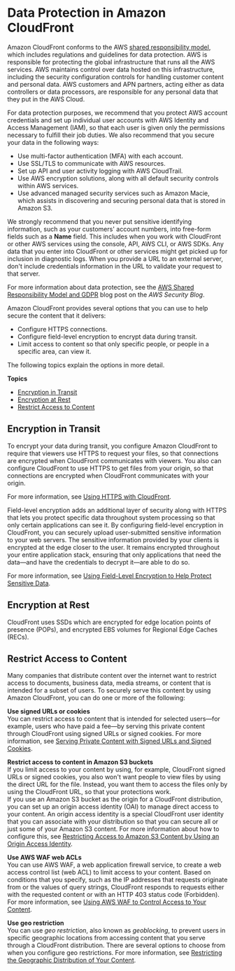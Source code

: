 # Data Protection in Amazon CloudFront<a name="data-protection-summary"></a>

Amazon CloudFront conforms to the AWS [shared responsibility model](https://aws.amazon.com/compliance/shared-responsibility-model/), which includes regulations and guidelines for data protection\. AWS is responsible for protecting the global infrastructure that runs all the AWS services\. AWS maintains control over data hosted on this infrastructure, including the security configuration controls for handling customer content and personal data\. AWS customers and APN partners, acting either as data controllers or data processors, are responsible for any personal data that they put in the AWS Cloud\. 

For data protection purposes, we recommend that you protect AWS account credentials and set up individual user accounts with AWS Identity and Access Management \(IAM\), so that each user is given only the permissions necessary to fulfill their job duties\. We also recommend that you secure your data in the following ways:
+ Use multi\-factor authentication \(MFA\) with each account\.
+ Use SSL/TLS to communicate with AWS resources\.
+ Set up API and user activity logging with AWS CloudTrail\.
+ Use AWS encryption solutions, along with all default security controls within AWS services\.
+ Use advanced managed security services such as Amazon Macie, which assists in discovering and securing personal data that is stored in Amazon S3\.

We strongly recommend that you never put sensitive identifying information, such as your customers' account numbers, into free\-form fields such as a **Name** field\. This includes when you work with CloudFront or other AWS services using the console, API, AWS CLI, or AWS SDKs\. Any data that you enter into CloudFront or other services might get picked up for inclusion in diagnostic logs\. When you provide a URL to an external server, don't include credentials information in the URL to validate your request to that server\.

For more information about data protection, see the [AWS Shared Responsibility Model and GDPR](https://aws.amazon.com/blogs/security/the-aws-shared-responsibility-model-and-gdpr/) blog post on the *AWS Security Blog*\.

Amazon CloudFront provides several options that you can use to help secure the content that it delivers:
+ Configure HTTPS connections\.
+ Configure field\-level encryption to encrypt data during transit\.
+ Limit access to content so that only specific people, or people in a specific area, can view it\. 

The following topics explain the options in more detail\.

**Topics**
+ [Encryption in Transit](#data-protection-summary-encryption-in-transit)
+ [Encryption at Rest](#data-protection-summary-encryption-at-rest)
+ [Restrict Access to Content](#data-protection-summary-restrict-access)

## Encryption in Transit<a name="data-protection-summary-encryption-in-transit"></a>

To encrypt your data during transit, you configure Amazon CloudFront to require that viewers use HTTPS to request your files, so that connections are encrypted when CloudFront communicates with viewers\. You also can configure CloudFront to use HTTPS to get files from your origin, so that connections are encrypted when CloudFront communicates with your origin\.

For more information, see [Using HTTPS with CloudFront](using-https.md)\.

Field\-level encryption adds an additional layer of security along with HTTPS that lets you protect specific data throughout system processing so that only certain applications can see it\. By configuring field\-level encryption in CloudFront, you can securely upload user\-submitted sensitive information to your web servers\. The sensitive information provided by your clients is encrypted at the edge closer to the user\. It remains encrypted throughout your entire application stack, ensuring that only applications that need the data—and have the credentials to decrypt it—are able to do so\.

For more information, see [Using Field\-Level Encryption to Help Protect Sensitive Data](field-level-encryption.md)\.

## Encryption at Rest<a name="data-protection-summary-encryption-at-rest"></a>

CloudFront uses SSDs which are encrypted for edge location points of presence \(POPs\), and encrypted EBS volumes for Regional Edge Caches \(RECs\)\.

## Restrict Access to Content<a name="data-protection-summary-restrict-access"></a>

Many companies that distribute content over the internet want to restrict access to documents, business data, media streams, or content that is intended for a subset of users\. To securely serve this content by using Amazon CloudFront, you can do one or more of the following:

**Use signed URLs or cookies**  
You can restrict access to content that is intended for selected users—for example, users who have paid a fee—by serving this private content through CloudFront using signed URLs or signed cookies\. For more information, see [Serving Private Content with Signed URLs and Signed Cookies](PrivateContent.md)\.

**Restrict access to content in Amazon S3 buckets**  
If you limit access to your content by using, for example, CloudFront signed URLs or signed cookies, you also won't want people to view files by using the direct URL for the file\. Instead, you want them to access the files only by using the CloudFront URL, so that your protections work\.  
If you use an Amazon S3 bucket as the origin for a CloudFront distribution, you can set up an origin access identity \(OAI\) to manage direct access to your content\. An origin access identity is a special CloudFront user identity that you can associate with your distribution so that you can secure all or just some of your Amazon S3 content\. For more information about how to configure this, see [Restricting Access to Amazon S3 Content by Using an Origin Access Identity](private-content-restricting-access-to-s3.md)\. 

**Use AWS WAF web ACLs**  
You can use AWS WAF, a web application firewall service, to create a web access control list \(web ACL\) to limit access to your content\. Based on conditions that you specify, such as the IP addresses that requests originate from or the values of query strings, CloudFront responds to requests either with the requested content or with an HTTP 403 status code \(Forbidden\)\. For more information, see [Using AWS WAF to Control Access to Your Content](distribution-web-awswaf.md)\. 

**Use geo restriction**  
You can use *geo restriction*, also known as *geoblocking*, to prevent users in specific geographic locations from accessing content that you serve through a CloudFront distribution\. There are several options to choose from when you configure geo restrictions\. For more information, see [Restricting the Geographic Distribution of Your Content](georestrictions.md)\.
